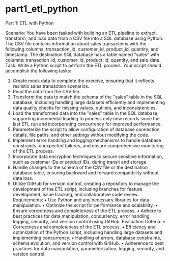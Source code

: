 # part1_etl_python

Part 1: ETL with Python

Scenario:  You have been tasked with building an ETL pipeline to extract, transform, and load data from a CSV file into a SQL database using Python. The CSV file contains information about sales transactions with the following columns: transaction_id, customer_id, product_id, quantity, and timestamp. The destination SQL database has a table named "sales" with columns: transaction_id, customer_id, product_id, quantity, and sale_date.
Task: 
Write a Python script to perform the ETL process. Your script should accomplish the following tasks:
1.	Create mock data to complete the exercise, ensuring that it reflects realistic sales transaction scenarios.
2.	Read the data from the CSV file.
3.	Transform the data to match the schema of the "sales" table in the SQL database, including handling large datasets efficiently and implementing data quality checks for missing values, outliers, and inconsistencies.
4.	Load the transformed data into the "sales" table in the SQL database, supporting incremental loading to process only new records since the last ETL run and incorporating concurrency for improved performance.
5.	Parameterize the script to allow configuration of database connection details, file paths, and other settings without modifying the code.
6.	Implement error handling and logging mechanisms to handle database constraints, unexpected failures, and ensure comprehensive monitoring of the ETL process.
7.	Incorporate data encryption techniques to secure sensitive information, such as customer IDs or product IDs, during transit and storage.
8.	Handle changes to the schema of the CSV file or the destination database table, ensuring backward and forward compatibility without data loss.
9.	Utilize GitHub for version control, creating a repository to manage the development of the ETL script, including branches for feature development, issue tracking, and collaborative code review.
Requirements:
•	Use Python and any necessary libraries for data manipulation.
•	Optimize the script for performance and scalability.
•	Ensure correctness and completeness of the ETL process.
•	Adhere to best practices for data manipulation, concurrency, error handling, logging, security, and version control using GitHub.
Evaluation Criteria:
•	Correctness and completeness of the ETL process.
•	Efficiency and optimization of the Python script, including handling large datasets and implementing concurrency.
•	Handling of errors, database constraints, schema evolution, and version control with GitHub.
•	Adherence to best practices for data manipulation, parameterization, logging, security, and version control.
